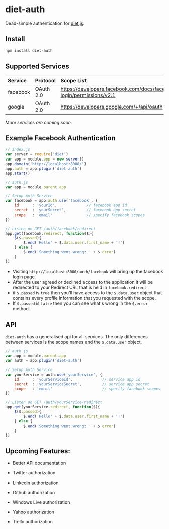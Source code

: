 # **diet-auth**
Dead-simple authentication for [diet.js][1].

## **Install**
```
npm install diet-auth
```

## **Supported Services**
| Service | Protocol | Scope List
|:--------|:--------|:--------|
| facebook | OAuth 2.0 | https://developers.facebook.com/docs/facebook-login/permissions/v2.1
| google | OAuth 2.0 | https://developers.google.com/+/api/oauth
*More services are coming soon.*

## **Example Facebook Authentication**

```js
// index.js
var server = require('diet')
var app = module.app = new server()
app.domain('http://localhost:8000/')
app.auth = app.plugin('diet-auth')
app.start()
```
```js
// auth.js
var app = module.parent.app

// Setup Auth Service
var facebook = app.auth.use('facebook', {
	id		: 'yourId',             // facebook app id
	secret	: 'yourSecret',         // facebook app secret
	scope	: 'email'               // specify facebook scopes
})

// Listen on GET /auth/facebook/redirect
app.get(facebook.redirect, function($){
    $($.passed){
        $.end('Hello' + $.data.user.first_name + '!')
    } else {
        $.end('Something went wrong: ' + $.error)
    }
})
```

 - Visiting `http://localhost:8000/auth/facebook` will bring up the facebook login page.
 - After the user agreed or declined access to the application it will be redirected to your Redirect URL that is held in `facebook.redirect`
 - if `$.passed` is `true` then you'll have access to the `$.data.user` object that contains every profile information that you requested with the scope.
 - If `$.passed` is `false` then you can see what's wrong in the `$.error` method.


## **API**
`diet-auth` has a generalised api for all services. The only differences between services is the scope names and the `$.data.user` object.

```js
// auth.js
var app = module.parent.app
var auth = app.plugin('diet-auth')

// Setup Auth Service 
var yourService = auth.use('yourService', {
	id		: 'yourServiceId',             // service app id
	secret	: 'yourServiceSecret',         // service app secret
	scope	: 'email'                      // specify facebook scopes
})

// Listen on GET /auth/yourService/redirect
app.get(yourService.redirect, function($){
    $($.passed){
        $.end('Hello' + $.data.user.first_name + '!')
    } else {
        $.end('Something went wrong: ' + $.error)
    }
})
```

## **Upcoming Features:**
- Better API documentation
- Twitter authorization
- Linkedin authorization
- Github authorization
- Windows Live authorization
- Yahoo authorization
- Trello authorization
 
  [1]: http://dietjs.com/
  